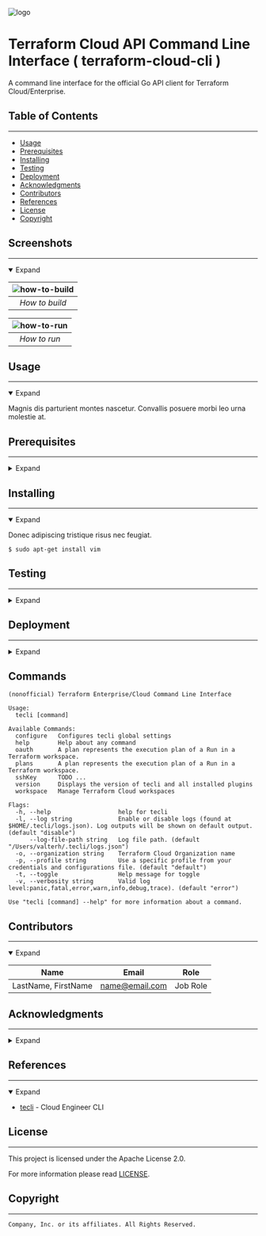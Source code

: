 <!--

  ** DO NOT EDIT THIS FILE
  ** 
  ** This file was automatically generated by the [tecli](https://gitlab.aws.dev/devops-aws/terraform-ce-cli)
  ** 1) Make all changes on files under tecli/yaml/*.yaml
  ** 2) Run `tecli template` to rebuild this file
  **
  ** By following this practice we ensure standard and high-quality accross multiple projects.
  ** DO NOT EDIT THIS FILE

-->

![logo](https://images.unsplash.com/photo-1611129164249-582734563f60?crop=entropy&cs=tinysrgb&fit=max&fm=jpg&ixid=MXwxOTEyNTB8MHwxfHJhbmRvbXx8fHx8fHx8&ixlib=rb-1.2.1&q=80&w=1080)



# Terraform Cloud API Command Line Interface  ( terraform-cloud-cli ) 

A command line interface for the official Go API client for Terraform Cloud/Enterprise.

## Table of Contents
---




 - [Usage](#usage) 
 - [Prerequisites](#prerequisites) 
 - [Installing](#installing) 
 - [Testing](#testing) 
 - [Deployment](#deployment) 
 - [Acknowledgments](#acknowledgments) 
 - [Contributors](#contributors) 
 - [References](#references) 
 - [License](#license) 
 - [Copyright](#copyright) 


## Screenshots
---
<details open>
  <summary>Expand</summary>


| ![how-to-build](https://via.placeholder.com/512x256.png) |
|:--:| 
| *How to build* |

| ![how-to-run](https://via.placeholder.com/512x256.png) |
|:--:| 
| *How to run* |

</details>



## Usage
---
<details open>
  <summary>Expand</summary>

Magnis dis parturient montes nascetur.
Convallis posuere morbi leo urna molestie at.
</details>



## Prerequisites
---
<details>
  <summary>Expand</summary>

- [Eget arcu dictum](https://) - Nisi quis eleifend quam adipiscing.Lacus vel facilisis volutpat est velit egestas dui id.

</details>



## Installing
---
<details open>
  <summary>Expand</summary>

Donec adipiscing tristique risus nec feugiat.
```
$ sudo apt-get install vim
```
</details>



## Testing
---
<details>
  <summary>Expand</summary>

Varius morbi enim nunc faucibus a pellentesque.
```
$ app test
```
</details>



## Deployment
---
<details>
  <summary>Expand</summary>

Adipiscing bibendum est ultricies integer.
```
$ app deploy
```
</details>





## Commands
```
(nonofficial) Terraform Enterprise/Cloud Command Line Interface

Usage:
  tecli [command]

Available Commands:
  configure   Configures tecli global settings
  help        Help about any command
  oauth       A plan represents the execution plan of a Run in a Terraform workspace.
  plans       A plan represents the execution plan of a Run in a Terraform workspace.
  sshKey      TODO ...
  version     Displays the version of tecli and all installed plugins
  workspace   Manage Terraform Cloud workspaces

Flags:
  -h, --help                   help for tecli
  -l, --log string             Enable or disable logs (found at $HOME/.tecli/logs.json). Log outputs will be shown on default output. (default "disable")
      --log-file-path string   Log file path. (default "/Users/valterh/.tecli/logs.json")
  -o, --organization string    Terraform Cloud Organization name
  -p, --profile string         Use a specific profile from your credentials and configurations file. (default "default")
  -t, --toggle                 Help message for toggle
  -v, --verbosity string       Valid log level:panic,fatal,error,warn,info,debug,trace). (default "error")

Use "tecli [command] --help" for more information about a command.
```




## Contributors
---
<details open>
  <summary>Expand</summary>

|     Name     |         Email        |       Role      |
|:------------:|:--------------------:|:---------------:|
|  LastName, FirstName  |  name@email.com  |  Job Role  |

</details>



## Acknowledgments
---
<details>
  <summary>Expand</summary>

Gratitude for assistance:
  * LastName, FirstName - Job Role


</details>



## References
---
<details open>
  <summary>Expand</summary>

  * [tecli](https://gitlab.aws.dev/devops-aws/terraform-ce-cli) - Cloud Engineer CLI


</details>



## License
---
This project is licensed under the Apache License 2.0.

For more information please read [LICENSE](LICENSE).



## Copyright
---
```
Company, Inc. or its affiliates. All Rights Reserved.
```

